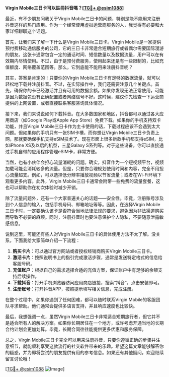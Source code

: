 **Virgin Mobile三日卡可以註冊抖音嗎？[[TG💪+ @esim1088](https://t.me/s/esim1088)]**

最近，有不少朋友问我关于Virgin Mobile三日卡的问题，特别是能不能用来注册抖音这样的热门应用。作为一个经常使用虚拟运营商服务的人，我觉得有必要和大家详细聊聊这个话题。

首先，让我们来了解一下什么是Virgin Mobile三日卡。Virgin Mobile是一家提供预付费移动通信服务的公司，它的三日卡非常适合短期旅行或者偶尔需要国际漫游的朋友。这张卡通常包含一定的通话时间、短信数量以及数据流量，用户可以在有效期内尽情使用。不过，由于是预付费服务，使用起来还是有一些限制的，比如充值额度、网络覆盖范围等。那么，它到底能不能用来注册抖音呢？

其实，答案是肯定的！只要你的Virgin Mobile三日卡有足够的数据流量，就可以轻松地下载并注册抖音。不过，在实际操作中，我们还需要注意几个关键点。首先，确保你的卡已经激活并且有可用的数据余额。如果你发现无法正常使用，可能是因为数据包没有正确配置或者网络信号不好。这时候，建议你先检查一下运营商提供的上网设置，或者直接联系客服咨询具体情况。

接下来，我们来说说如何下载抖音。在大多数国家和地区，抖音都可以通过各大应用商店（如Google Play或Apple App Store）免费下载。如果你的手机支持双卡功能，并且Virgin Mobile三日卡作为主卡使用的话，下载过程应该不会遇到太大问题。但如果你的手机只有一张SIM卡槽，而你想让Virgin Mobile三日卡负责上网，那就要确保手机支持eSIM技术了。现在市面上很多新款手机都支持eSIM，比如iPhone XS及以后的机型，三星Galaxy S系列等。对于这些设备，你可以直接通过手机自带的应用程序管理eSIM卡，非常方便。

当然，也有小伙伴会担心流量消耗的问题。确实，抖音作为一个短视频平台，视频加载可能会消耗较多的流量。但是，只要你合理规划使用时间和内容，完全不用担心流量超支。例如，可以选择低分辨率播放视频以节省流量；或者在Wi-Fi环境下观看更多内容。此外，Virgin Mobile三日卡通常会附带一些免费的流量套餐，这也可以帮助你在初次体验时减少开销。

除了流量问题外，还有一个大家普遍关心的话题——安全性。毕竟，注册账号涉及到个人信息的输入，包括手机号码、邮箱地址等等。因此，在选择Virgin Mobile三日卡时，一定要确认该卡是否符合当地法律法规的要求，避免因为非法渠道购买而导致不必要的麻烦。同时，注册抖音时也要注意保护个人隐私，不要随意泄露敏感信息。

说到这里，可能还有些人对Virgin Mobile三日卡的具体使用方法不太了解。没关系，下面我给大家简单介绍一下流程：

1. **购买卡片**：可以通过官方网站或者授权经销商购买Virgin Mobile三日卡。
2. **激活卡片**：按照说明书上的指引完成激活步骤，通常是发送特定格式的信息给客服号码。
3. **充值账户**：根据自己的需求选择合适的充值方案，保证账户中有足够的余额支持后续操作。
4. **下载抖音**：打开手机浏览器访问应用商店链接，搜索“抖音”，点击安装即可。
5. **注册账号**：打开抖音APP，按照提示填写相关信息，完成注册。

在整个过程中，如果你遇到了任何困难，都可以随时联系Virgin Mobile的客服团队寻求帮助。他们通常会提供多语言支持，并且响应速度也比较快。

最后，我想强调一点，虽然Virgin Mobile三日卡非常适合短期旅行者，但它并不是适合所有人的解决方案。如果你长期居住在一个地方，或许考虑开通当地的长期合约计划会更加划算。毕竟，长期合同往往能提供更多优惠和服务保障。

总之，Virgin Mobile三日卡完全可以用来注册抖音，只要你遵循正确的步骤并注意细节，就能顺利享受这款流行的社交软件带来的乐趣。希望这篇文章能够解答你的疑惑，并为即将尝试的朋友提供有用的参考信息。如果还有其他疑问，欢迎继续留言讨论哦！

[[TG💪+ @esim1088](https://t.me/s/esim1088) ![Image](https://i.postimg.cc/4NQfJmqS/Snipaste-2025-05-13-00-14-12.png)]
